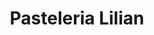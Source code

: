 ---
title: "Pasteleria Lilian"
url: /ciudad-versalles-san-juan-opico/pasteleria-lilian/
shop: panadería
---